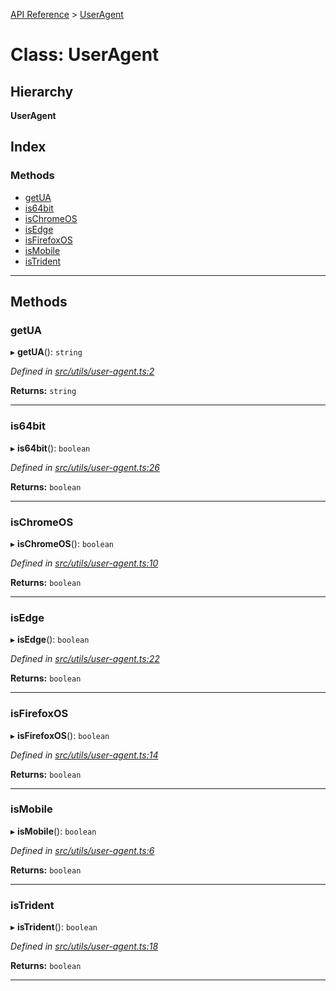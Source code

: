 [API Reference](../README.md) > [UserAgent](../classes/useragent.md)

# Class: UserAgent

## Hierarchy

**UserAgent**

## Index

### Methods

* [getUA](useragent.md#getua)
* [is64bit](useragent.md#is64bit)
* [isChromeOS](useragent.md#ischromeos)
* [isEdge](useragent.md#isedge)
* [isFirefoxOS](useragent.md#isfirefoxos)
* [isMobile](useragent.md#ismobile)
* [isTrident](useragent.md#istrident)

---

## Methods

<a id="getua"></a>

###  getUA

▸ **getUA**(): `string`

*Defined in [src/utils/user-agent.ts:2](https://github.com/repux/repux-lib/blob/7768859/src/utils/user-agent.ts#L2)*

**Returns:** `string`

___
<a id="is64bit"></a>

###  is64bit

▸ **is64bit**(): `boolean`

*Defined in [src/utils/user-agent.ts:26](https://github.com/repux/repux-lib/blob/7768859/src/utils/user-agent.ts#L26)*

**Returns:** `boolean`

___
<a id="ischromeos"></a>

###  isChromeOS

▸ **isChromeOS**(): `boolean`

*Defined in [src/utils/user-agent.ts:10](https://github.com/repux/repux-lib/blob/7768859/src/utils/user-agent.ts#L10)*

**Returns:** `boolean`

___
<a id="isedge"></a>

###  isEdge

▸ **isEdge**(): `boolean`

*Defined in [src/utils/user-agent.ts:22](https://github.com/repux/repux-lib/blob/7768859/src/utils/user-agent.ts#L22)*

**Returns:** `boolean`

___
<a id="isfirefoxos"></a>

###  isFirefoxOS

▸ **isFirefoxOS**(): `boolean`

*Defined in [src/utils/user-agent.ts:14](https://github.com/repux/repux-lib/blob/7768859/src/utils/user-agent.ts#L14)*

**Returns:** `boolean`

___
<a id="ismobile"></a>

###  isMobile

▸ **isMobile**(): `boolean`

*Defined in [src/utils/user-agent.ts:6](https://github.com/repux/repux-lib/blob/7768859/src/utils/user-agent.ts#L6)*

**Returns:** `boolean`

___
<a id="istrident"></a>

###  isTrident

▸ **isTrident**(): `boolean`

*Defined in [src/utils/user-agent.ts:18](https://github.com/repux/repux-lib/blob/7768859/src/utils/user-agent.ts#L18)*

**Returns:** `boolean`

___


